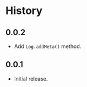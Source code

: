 History
=======

## 0.0.2

* Add `Log.addMeta()` method.

## 0.0.1

* Initial release.

[@ryan-roemer]: https://github.com/ryan-roemer

